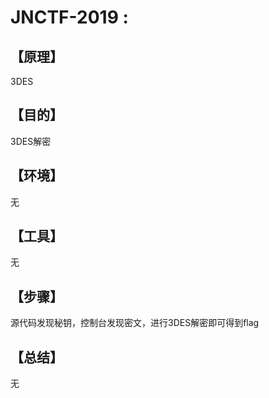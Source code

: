 # JNCTF-2019 : 

## **【原理】**

3DES

## **【目的】**

3DES解密

## **【环境】**

无

## **【工具】**

无

## **【步骤】**

源代码发现秘钥，控制台发现密文，进行3DES解密即可得到flag

## **【总结】**

无